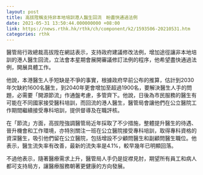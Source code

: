 ```yaml
---
layout: post
title: 高拔陞稱支持非本地培訓港人醫生回流　盼盡快通過法例
date: 2021-05-31 13:50:44.000000000 +08:00
link: https://news.rthk.hk/rthk/ch/component/k2/1593506-20210531.htm
categories: rthk
---
```


醫管局行政總裁高拔陞在網誌表示，支持政府建議修改法例，增加途徑讓非本地培訓的港人醫生回流，立法會本星期會展開審議修訂法例的程序，他希望盡快通過法例，開展具體工作。

他說，本港醫生人手短缺是不爭的事實，根據政府早前公布的推算，估計到2030年欠缺約1600名醫生，到2040年更會增加至超過1900名，要解決醫生人手的問題，必需要「開源節流」作通盤考慮，多管齊下。他說，日後為市民服務的醫生有可能在不同國家接受醫科培訓，而回流的港人醫生，醫管局會讓他們在公立醫院工作期間繼續接受專科培訓，提供督導及在職評核。

在「節流」方面，高拔陞強調醫管局近年採取了不少措施，整體提升醫生的待遇、晉升機會和工作環境，亦特別關注一班在公立醫院接受專科培訓，取得專科資格的資深醫生，吸引他們留在公立醫院，包括增設不少顧問醫生和副顧問醫生職位。他表示，醫生流失率有改善，最新的流失率是4.1%，較早幾年已明顯回落。

不過他表示，隨著醫療需求上升，醫管局人手仍是捉襟見肘，期望所有員工和病人都可支持局方，讓醫療服務朝著更健康的方向發展。
